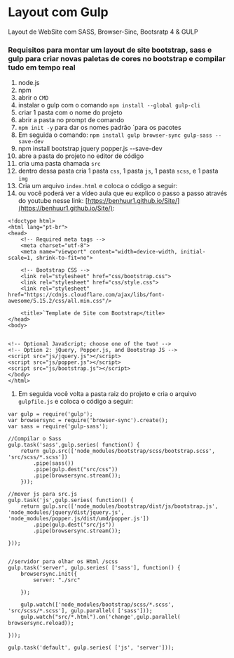 # Layout com Gulp
 Layout de WebSite com SASS, Browser-Sinc, Bootsratp 4 & GULP

### Requisitos para montar um layout de site bootstrap, sass e gulp para criar novas paletas de cores no bootstrap e compilar tudo em tempo real

1. node.js
1. npm 
1. abrir o `CMD`
1. instalar o gulp com o comando `npm install --global gulp-cli `
1. criar 1 pasta com o nome do projeto
1. abrir a pasta no prompt de comando
1. `npm init -y` para dar os nomes padrão ´para os pacotes
1. Em seguida o comando: `npm install gulp browser-sync gulp-sass --save-dev`
1. npm install bootstrap jquery popper.js --save-dev
1. abre a pasta do projeto no editor de código
1. cria uma pasta chamada `src`
1. dentro dessa pasta cria 1 pasta `css`, 1 pasta `js`, 1 pasta `scss`, e 1 pasta `img`
1. Cria um arquivo `index.html` e coloca o código a seguir: 
1. ou você poderá ver a vídeo aula que eu explico o passo a passo através do youtube nesse link:  [https://benhuur1.github.io/Site/](https://benhuur1.github.io/Site/):
```
<!doctype html>
<html lang="pt-br">
<head>
	<!-- Required meta tags -->
	<meta charset="utf-8">
	<meta name="viewport" content="width=device-width, initial-scale=1, shrink-to-fit=no">

	<!-- Bootstrap CSS -->
	<link rel="stylesheet" href="css/bootstrap.css">
	<link rel="stylesheet" href="css/style.css">
	<link rel="stylesheet" href="https://cdnjs.cloudflare.com/ajax/libs/font-awesome/5.15.2/css/all.min.css"/>

	<title>`Template de Site com Bootstrap</title>
</head>
<body>


<!-- Optional JavaScript; choose one of the two! -->
<!-- Option 2: jQuery, Popper.js, and Bootstrap JS -->
<script src="js/jquery.js"></script>
<script src="js/popper.js"></script>
<script src="js/bootstrap.js"></script>	
</body>
</html>
```

1. Em seguida você volta a pasta raiz do projeto e cria o arquivo `gulpfile.js` e coloca o código a seguir:

```
var gulp = require('gulp');
var browsersync = require('browser-sync').create();
var sass = require('gulp-sass');

//Compilar o Sass
gulp.task('sass',gulp.series( function() {
    return gulp.src(['node_modules/bootstrap/scss/bootstrap.scss', 'src/scss/*.scss'])
        .pipe(sass())
        .pipe(gulp.dest("src/css"))
        .pipe(browsersync.stream());
    }));

//mover js para src.js
gulp.task('js',gulp.series( function() {
    return gulp.src(['node_modules/bootstrap/dist/js/bootstrap.js', 'node_modules/jquery/dist/jquery.js', 'node_modules/popper.js/dist/umd/popper.js'])
        .pipe(gulp.dest("src/js"))
        .pipe(browsersync.stream());

}));


//servidor para olhar os Html /scss
gulp.task('server', gulp.series( ['sass'], function() {
    browsersync.init({
        server: "./src"

    });

    gulp.watch(['node_modules/bootstrap/scss/*.scss', 'src/scss/*.scss'], gulp.parallel( ['sass']));
    gulp.watch("src/*.html").on('change',gulp.parallel( browsersync.reload));

}));

gulp.task('default', gulp.series( ['js', 'server']));
```